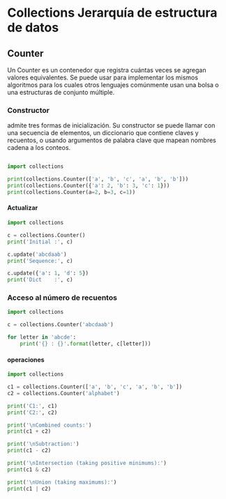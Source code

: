 # Collections Jerarquía de estructura de datos

## Counter

Un Counter es un contenedor que registra cuántas veces se agregan valores equivalentes. Se puede usar para implementar los mismos algoritmos para los cuales otros lenguajes comúnmente usan una bolsa o una estructuras de conjunto múltiple.

### Constructor
admite tres formas de inicialización. Su constructor se puede llamar con una secuencia de elementos, un diccionario que contiene claves y recuentos, o usando argumentos de palabra clave que mapean nombres cadena a los conteos.

```python

import collections

print(collections.Counter(['a', 'b', 'c', 'a', 'b', 'b']))
print(collections.Counter({'a': 2, 'b': 3, 'c': 1}))
print(collections.Counter(a=2, b=3, c=1))

```

#### Actualizar

```python
import collections

c = collections.Counter()
print('Initial :', c)

c.update('abcdaab')
print('Sequence:', c)

c.update({'a': 1, 'd': 5})
print('Dict    :', c)
```

### Acceso al número de recuentos

```python
import collections

c = collections.Counter('abcdaab')

for letter in 'abcde':
    print('{} : {}'.format(letter, c[letter]))
```

#### operaciones

```python
import collections

c1 = collections.Counter(['a', 'b', 'c', 'a', 'b', 'b'])
c2 = collections.Counter('alphabet')

print('C1:', c1)
print('C2:', c2)

print('\nCombined counts:')
print(c1 + c2)

print('\nSubtraction:')
print(c1 - c2)

print('\nIntersection (taking positive minimums):')
print(c1 & c2)

print('\nUnion (taking maximums):')
print(c1 | c2)
```
